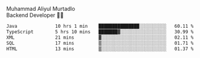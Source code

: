 Muhammad Aliyul Murtadlo
<br>
Backend Developer 👨‍💻
<br>
<!--START_SECTION:waka-->

```txt
Java              10 hrs 1 min    ███████████████░░░░░░░░░░   60.11 %
TypeScript        5 hrs 10 mins   ███████▓░░░░░░░░░░░░░░░░░   30.99 %
XML               21 mins         ▓░░░░░░░░░░░░░░░░░░░░░░░░   02.11 %
SQL               17 mins         ▒░░░░░░░░░░░░░░░░░░░░░░░░   01.71 %
HTML              13 mins         ▒░░░░░░░░░░░░░░░░░░░░░░░░   01.37 %
```

<!--END_SECTION:waka-->
